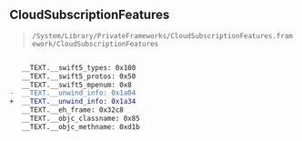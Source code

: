 ## CloudSubscriptionFeatures

> `/System/Library/PrivateFrameworks/CloudSubscriptionFeatures.framework/CloudSubscriptionFeatures`

```diff

   __TEXT.__swift5_types: 0x100
   __TEXT.__swift5_protos: 0x50
   __TEXT.__swift5_mpenum: 0x8
-  __TEXT.__unwind_info: 0x1a04
+  __TEXT.__unwind_info: 0x1a34
   __TEXT.__eh_frame: 0x32c8
   __TEXT.__objc_classname: 0x85
   __TEXT.__objc_methname: 0xd1b

```

